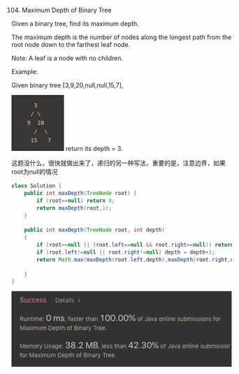 
104. Maximum Depth of Binary Tree

Given a binary tree, find its maximum depth.

The maximum depth is the number of nodes along the longest path from the root node down to the farthest leaf node.

Note: A leaf is a node with no children.

Example:

Given binary tree [3,9,20,null,null,15,7],

![GitHub Logo](/image/104.1.png)
return its depth = 3.

这题没什么，很快就做出来了，递归的另一种写法，重要的是，注意边界，如果root为null的情况

```java
class Solution {
    public int maxDepth(TreeNode root) { 
        if (root==null) return 0;
        return maxDepth(root,1);
    }
    
    public int maxDepth(TreeNode root, int depth)
    {        
        if (root==null || (root.left==null && root.right==null)) return depth;
        if (root.left!=null || root.right!=null) depth = depth+1; 
        return Math.max(maxDepth(root.left,depth),maxDepth(root.right,depth));
        
    }
}
```

![GitHub Logo](/image/104.png)